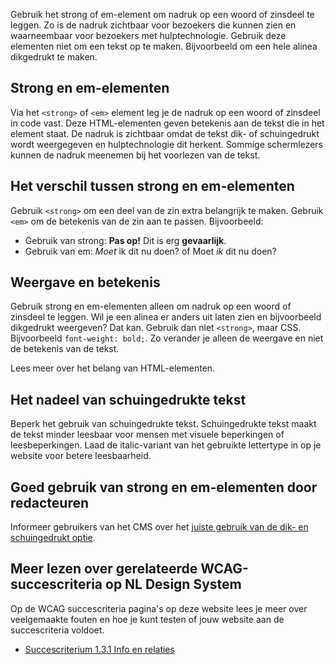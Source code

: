 <!-- @license CC0-1.0 -->

Gebruik het strong of em-element om nadruk op een woord of zinsdeel te leggen. Zo is de nadruk zichtbaar voor bezoekers die kunnen zien en waarneembaar voor bezoekers met hulptechnologie. Gebruik deze elementen niet om een tekst op te maken. Bijvoorbeeld om een hele alinea dikgedrukt te maken.

## Strong en em-elementen

Via het `<strong>` of `<em>` element leg je de nadruk op een woord of zinsdeel in code vast. Deze HTML-elementen geven betekenis aan de tekst die in het element staat. De nadruk is zichtbaar omdat de tekst dik- of schuingedrukt wordt weergegeven en hulptechnologie dit herkent. Sommige schermlezers kunnen de nadruk meenemen bij het voorlezen van de tekst.

## Het verschil tussen strong en em-elementen

Gebruik `<strong>` om een deel van de zin extra belangrijk te maken. Gebruik `<em>` om de betekenis van de zin aan te passen. Bijvoorbeeld:

- Gebruik van strong: **Pas op!** Dit is erg **gevaarlijk**.
- Gebruik van em: _Moet_ ik dit nu doen? of Moet _ik_ dit nu doen?

## Weergave en betekenis

Gebruik strong en em-elementen alleen om nadruk op een woord of zinsdeel te leggen. Wil je een alinea er anders uit laten zien en bijvoorbeeld dikgedrukt weergeven? Dat kan. Gebruik dan niet `<strong>`, maar CSS. Bijvoorbeeld `font-weight: bold;`. Zo verander je alleen de weergave en niet de betekenis van de tekst.

Lees meer over het belang van HTML-elementen.

## Het nadeel van schuingedrukte tekst

Beperk het gebruik van schuingedrukte tekst. Schuingedrukte tekst maakt de tekst minder leesbaar voor mensen met visuele beperkingen of leesbeperkingen. Laad de italic-variant van het gebruikte lettertype in op je website voor betere leesbaarheid.

## Goed gebruik van strong en em-elementen door redacteuren

Informeer gebruikers van het CMS over het [juiste gebruik van de dik- en schuingedrukt optie](/richtlijnen/content/bold-and-italic-text).

## Meer lezen over gerelateerde WCAG-succescriteria op NL Design System

Op de WCAG succescriteria pagina's op deze website lees je meer over veelgemaakte fouten en hoe je kunt testen of jouw website aan de succescriteria voldoet.

- [Succescriterium 1.3.1 Info en relaties](/wcag/1.3.1)
